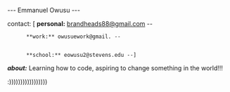 --- Emmanuel Owusu ---


contact: [
         **personal:** brandheads88@gmail.com -- 


          **work:** owusuework@gmail. --

          
          **school:** eowusu2@stevens.edu --]


**_about:_** Learning how to code, aspiring to change something in the world!!!

:)))))))))))))))))
